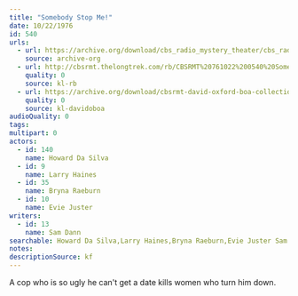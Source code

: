 ```yaml
---
title: "Somebody Stop Me!"
date: 10/22/1976
id: 540
urls: 
  - url: https://archive.org/download/cbs_radio_mystery_theater/cbs_radio_mystery_theater-0501-0550.zip/cbs_radio_mystery_theater-0501-0550%2Fcbsrmt_0540_somebody_help_me.mp3
    source: archive-org
  - url: http://cbsrmt.thelongtrek.com/rb/CBSRMT%20761022%200540%20Somebody%20Help%20Me!_wbbm_rb.mp3
    quality: 0
    source: kl-rb
  - url: https://archive.org/download/cbsrmt-david-oxford-boa-collection/CBSRMT-761022-0540-Somebody-Stop-Me-(128-48)_WBBM-JE-{BoA}.mp3
    quality: 0
    source: kl-davidoboa
audioQuality: 0
tags: 
multipart: 0
actors:  
  - id: 140
    name: Howard Da Silva  
  - id: 9
    name: Larry Haines  
  - id: 35
    name: Bryna Raeburn  
  - id: 10
    name: Evie Juster
writers:  
  - id: 13
    name: Sam Dann
searchable: Howard Da Silva,Larry Haines,Bryna Raeburn,Evie Juster Sam Dann
notes: 
descriptionSource: kf
---
```

A cop who is so ugly he can't get a date kills women who turn him down.